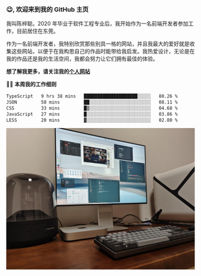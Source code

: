### 😉, 欢迎来到我的 GitHub 主页

我叫陈梓聪。2020 年毕业于软件工程专业后，我开始作为一名前端开发者参加工作，目前居住在东莞。

作为一名前端开发者，我特别欣赏那些别具一格的网站，并且我最大的爱好就是收集这些网站，以便于在我构思自己的作品时能带给我启发。我热爱设计，无论是在我的作品还是我的生活空间，我都会努力让它们拥有最佳的体验。

**想了解我更多，请关注我的[个人网站](https://leoku.top)**

🧑‍💻 **本周我的工作细则**
<!--START_SECTION:waka-->
```text
TypeScript   9 hrs 38 mins   ████████████████████░░░░░   80.26 % 
JSON         58 mins         ██░░░░░░░░░░░░░░░░░░░░░░░   08.11 % 
CSS          33 mins         █▒░░░░░░░░░░░░░░░░░░░░░░░   04.68 % 
JavaScript   27 mins         █░░░░░░░░░░░░░░░░░░░░░░░░   03.86 % 
LESS         20 mins         ▓░░░░░░░░░░░░░░░░░░░░░░░░   02.80 % 
```
<!--END_SECTION:waka-->

![desktop](./mine.jpg)
